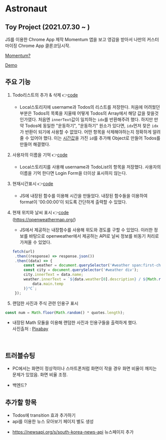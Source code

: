 # Astronaut

## Toy Project (2021.07.30 ~ )

JS를 이용한 Chrome App 제작 Momentum 앱을 보고 영감을 받아서 나만의 커스터마이징 Chrome App 클론코딩시작.

[Momentum?](https://momentumdash.com/)

[Demo](https://minsoftk.github.io/Astronaut/)

## 주요 기능

1. Todo리스트의 추가 & 삭제 👉[code](https://github.com/MinsoftK/Astronaut/blob/49fdec6b8a3591705ec5bcfd07bb23a47dcda10d/js/todo.js#L16)

   - Local스토리지에 username과 Todos의 리스트를 저장한다. 처음에 어려웠던 부분은 Todos의 목록을 지울때 어떻게 Todos의 Array에서 해당 값을 찾을것인가였다. 처음엔 `innerText`값이 일치하는 `idx`를 반환해주려 했다. 하지만 만약 Todos에 동일한 "운동하기", "운동하기" 원소가 있다면, `idx`먼저 찾은 `idx`가 반환이 되기에 사용할 수 없었다. 어떤 항목을 삭제해야하는지 정확하게 알려줄 수 있어야 했다. 이는 [시간값](https://github.com/MinsoftK/Astronaut/blob/49fdec6b8a3591705ec5bcfd07bb23a47dcda10d/js/todo.js#L50)을 가진 `id`를 추가해 Object로 만들어 Todos를 만들어 해결했다.

2. 사용자의 이름을 기억 👉[code](https://github.com/MinsoftK/Astronaut/blob/49fdec6b8a3591705ec5bcfd07bb23a47dcda10d/js/todo.js#L60)

   - Local스토리지를 사용해 username과 TodoList의 항목을 저장했다. 사용자의 이름을 기억 한다면 Login Form을 더이상 표시하지 않는다.

3. 현재시간표시 👉[code](https://github.com/MinsoftK/Astronaut/blob/49fdec6b8a3591705ec5bcfd07bb23a47dcda10d/js/clock.js)

   - JS에 내장된 함수를 이용해 시간을 만들었다. 내장된 함수들을 이용하여 format이 '00:00:00'이 되도록 간단하게 출력할 수 있었다.

4. 현재 위치와 날씨 표시 👉[code](https://github.com/MinsoftK/Astronaut/blob/main/js/weather.js)  
   (https://openweathermap.org/)

   - JS에서 제공하는 내장함수를 사용해 위도와 경도를 구할 수 있었다. 이러한 정보를 바탕으로 openweather에서 제공하는 API로 날씨 정보를 비동기 처리로 가져올 수 있었다.

   ```js
   fetch(url)
   	.then((response) => response.json())
   	.then((data) => {
   		const weather = document.querySelector('#weather span:first-child');
   		const city = document.querySelector('#weather div');
   		city.innerText = data.name;
   		weather.innerText = `${data.weather[0].description} / ${Math.round(
   			data.main.temp
   		)}°C`;
   	});
   ```

5. 랜덤한 사진과 주식 관련 인용구 표시

```js
const num = Math.floor(Math.random() * quotes.length);
```

- 내장된 Math 모듈을 이용해 랜덤한 사진과 인용구들을 출력하게 했다.  
  사진출처 : [Pixabay](https://pixabay.com/ko/)

<br/>

## 트러블슈팅

- PC에서는 화면이 정상적이나 스마트폰처럼 화면이 작을 경우 화면 비율이 깨지는 문제가 있었음. 화면 비율 조정.

* 백엔드?

## 추가할 항목

- Todos에 transition 효과 추가하기
- api를 이용한 뉴스 모아보기 페이지 별도 생성

* https://newsapi.org/s/south-korea-news-api 뉴스페이지 추가
